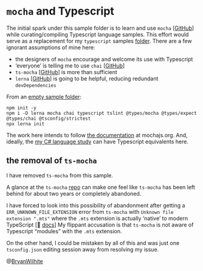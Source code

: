 # `mocha` and Typescript

The initial spark under this sample folder is to learn and use `mocha` [[GitHub](https://github.com/mochajs/mocha)] while curating/compiling Typescript language samples. This effort would serve as a replacement for my `typescript` samples [folder](https://github.com/BryanWilhite/nodejs/tree/c35ac755fe024bf9b813a3c375a5ec8fdb990623/typescript). There are a few ignorant assumptions of mine here:

- the designers of `mocha` encourage and welcome its use with Typescript
- ‘everyone’ is telling me to use `chai` [[GitHub](https://github.com/chaijs/chai)]
- `ts-mocha` [[GitHub](https://github.com/piotrwitek/ts-mocha)] is more than sufficient
- `lerna` [[GitHub](https://github.com/lerna/lerna#readme)] is going to be helpful, reducing redundant `devDependencies`

From an [empty sample folder](../mocha-and-typescript):

```console
npm init -y
npm i -D lerna mocha chai typescript tslint @types/mocha @types/expect @types/chai @tsconfig/strictest
npx lerna init
```

The work here intends to follow [the documentation](https://mochajs.org/#installation) at mochajs.org. And, ideally, the [my C# language study](https://github.com/BryanWilhite/LinqPad) can have Typescript equivalents here.

## the removal of `ts-mocha`

I have removed `ts-mocha` from this sample.

A glance at the `ts-mocha` [repo](https://github.com/piotrwitek/ts-mocha) can make one feel like `ts-mocha` has been left behind for about two years or completely abandoned.

I have forced to look into this possibility of abandonment after getting a `ERR_UNKNOWN_FILE_EXTENSION` error from `ts-mocha` with `Unknown file extension ".mts"` where the `.mts` extension is actually ‘native’ to modern TypeScript [📖 [docs](https://www.typescriptlang.org/docs/handbook/modules/theory.html#module-format-detection)] My flippant accusation is that `ts-mocha` is not aware of Typescript “modules” with the `.mts` extension.

On the other hand, I could be mistaken by all of this and was just one `tsconfig.json` editing session away from resolving my issue.

@[BryanWilhite](https://twitter.com/BryanWilhite)
